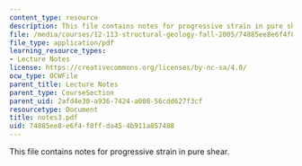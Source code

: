 ```yaml
---
content_type: resource
description: This file contains notes for progressive strain in pure shear.
file: /media/courses/12-113-structural-geology-fall-2005/74885ee8e6f4f8ffda454b911a857488_notes3.pdf
file_type: application/pdf
learning_resource_types:
- Lecture Notes
license: https://creativecommons.org/licenses/by-nc-sa/4.0/
ocw_type: OCWFile
parent_title: Lecture Notes
parent_type: CourseSection
parent_uid: 2afd4e30-a936-7424-a008-56cdd627f3cf
resourcetype: Document
title: notes3.pdf
uid: 74885ee8-e6f4-f8ff-da45-4b911a857488
---
```

This file contains notes for progressive strain in pure shear.